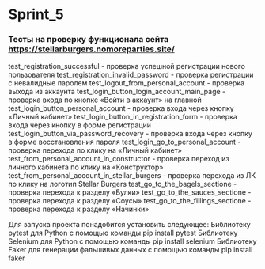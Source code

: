# Sprint_5

### Тесты на проверку функционала сейта https://stellarburgers.nomoreparties.site/
test_registration_successful - проверка успешной регистрации нового пользователя
test_registration_invalid_password - проверка регистрации с невалидные паролем
test_logout_from_personal_account - проверка выхода из аккаунта
test_login_button_login_account_main_page - проверка входа по кнопке «Войти в аккаунт» на главной
test_login_button_personal_account - проверка входа через кнопку «Личный кабинет»
test_login_button_in_registration_form - проверка входа через кнопку в форме регистрации
test_login_button_via_password_recovery - проверка входа через кнопку в форме восстановления пароля
test_login_go_to_personal_account - проверка перехода по клику на «Личный кабинет»
test_from_personal_account_in_constructor - проверка переход из личного кабинета по клику на «Конструктор»
test_from_personal_account_in_stellar_burgers - проверка перехода из ЛК по клику на логотип Stellar Burgers
test_go_to_the_bagels_sectione - проверка перехода к разделу «Булки»
test_go_to_the_sauces_sectione - проверка перехода к разделу «Соусы»
test_go_to_the_fillings_sectione - проверка перехода к разделу «Начинки»


Для запуска проекта понадобится установить следующее:
Библиотеку pytest для Python с помощью команды pip install pytest
Библиотеку Selenium для Python с помощью команды pip install selenium
Библиотеку Faker для генерации фальшивых данных с помощью команды pip install faker